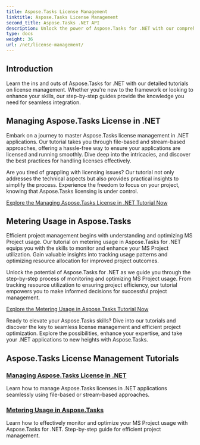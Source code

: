 ```yaml
---
title: Aspose.Tasks License Management
linktitle: Aspose.Tasks License Management
second_title: Aspose.Tasks .NET API
description: Unlock the power of Aspose.Tasks for .NET with our comprehensive tutorials. Manage licenses and optimize MS Project usage for efficient project management.
type: docs
weight: 36
url: /net/license-management/
---
```


## Introduction

Learn the ins and outs of Aspose.Tasks for .NET with our detailed tutorials on license management. Whether you're new to the framework or looking to enhance your skills, our step-by-step guides provide the knowledge you need for seamless integration.

## Managing Aspose.Tasks License in .NET

Embark on a journey to master Aspose.Tasks license management in .NET applications. Our tutorial takes you through file-based and stream-based approaches, offering a hassle-free way to ensure your applications are licensed and running smoothly. Dive deep into the intricacies, and discover the best practices for handling licenses effectively.

Are you tired of grappling with licensing issues? Our tutorial not only addresses the technical aspects but also provides practical insights to simplify the process. Experience the freedom to focus on your project, knowing that Aspose.Tasks licensing is under control.

[Explore the Managing Aspose.Tasks License in .NET Tutorial Now](./managing-license/)

## Metering Usage in Aspose.Tasks

Efficient project management begins with understanding and optimizing MS Project usage. Our tutorial on metering usage in Aspose.Tasks for .NET equips you with the skills to monitor and enhance your MS Project utilization. Gain valuable insights into tracking usage patterns and optimizing resource allocation for improved project outcomes.

Unlock the potential of Aspose.Tasks for .NET as we guide you through the step-by-step process of monitoring and optimizing MS Project usage. From tracking resource utilization to ensuring project efficiency, our tutorial empowers you to make informed decisions for successful project management.

[Explore the Metering Usage in Aspose.Tasks Tutorial Now](./metering-usage/)

Ready to elevate your Aspose.Tasks skills? Dive into our tutorials and discover the key to seamless license management and efficient project optimization. Explore the possibilities, enhance your expertise, and take your .NET applications to new heights with Aspose.Tasks.

## Aspose.Tasks License Management Tutorials
### [Managing Aspose.Tasks License in .NET](./managing-license/)
Learn how to manage Aspose.Tasks licenses in .NET applications seamlessly using file-based or stream-based approaches.
### [Metering Usage in Aspose.Tasks](./metering-usage/)
Learn how to effectively monitor and optimize your MS Project usage with Aspose.Tasks for .NET. Step-by-step guide for efficient project management.